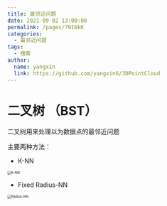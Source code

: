 ```yaml
---
title: 最邻近问题
date: 2021-09-02 13:00:00
permalink: /pages/79I6kK
categories: 
  - 最邻近问题
tags: 
  - 搜索
author: 
  name: yangxin
  link: https://github.com/yangxin6/3DPointCloud
---
```

# 二叉树 （BST）

二叉树用来处理以为数据点的最邻近问题

主要两种方法：

- K-NN

<img src="https://cdn.jsdelivr.net/gh/yangxin6/img-hosting@master/images/K-NN.2cli9zheqj8k.jpg" alt="K-NN" style="zoom:54%;" />

- Fixed Radius-NN

<img src="https://cdn.jsdelivr.net/gh/yangxin6/img-hosting@master/images/Radius-NN.1zr0svd875wg.jpg" alt="Radius-NN" style="zoom:54%;" />

